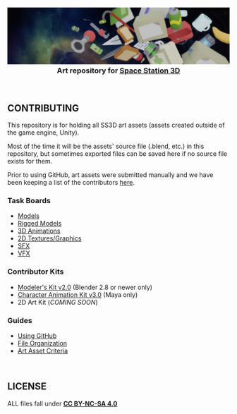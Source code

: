<h3 align="center"><img src="Documents/Images/EikoBannerShort.png" alt="SS3D_Banner">Art repository for <a href="https://ss3d.space/">Space Station 3D</a></h3>

<br>

## CONTRIBUTING

This repository is for holding all SS3D art assets (assets created outside of the game engine, Unity).

Most of the time it will be the assets' source file (.blend, etc.) in this repository, but sometimes exported files can be saved here if no source file exists for them.

Prior to using GitHub, art assets were submitted manually and we have been keeping a list of the contributors [here](https://docs.google.com/spreadsheets/d/1p5mEuqPZIFV5oGwKxdZSqUzp9qHCuANz).

### Task Boards

- [Models](https://trello.com/b/ZVcDitv0/ss3d-models)
- [Rigged Models](https://trello.com/b/cyDuUYyv/ss3d-rig-models)
- [3D Animations](https://trello.com/b/xZ5bhNWw/ss3d-animations)
- [2D Textures/Graphics](https://trello.com/b/XVZ95Hjq/ss3d-2d)
- [SFX](https://trello.com/b/k6pWgJE0/ss3d-sfx)
- [VFX](https://trello.com/b/uwo7b3cr/ss3d-vfx)

### Contributor Kits

- [Modeler's Kit v2.0](https://drive.google.com/drive/folders/11SMsOzh78-vNTq3Az5c-mUFpFw-5EOb8) (Blender 2.8 or newer only)
- [Character Animation Kit v3.0](https://drive.google.com/drive/u/1/folders/1gAqPkdEb6VeVT-oSx_rtvCh1x4EB0d4i) (Maya only)
- 2D Art Kit (*COMING SOON*)

### Guides

- [Using GitHub](https://ss3d.gitbook.io/programming/introduction/contributing-to-ss3d/github)
- [File Organization](https://ss3d.gitbook.io/programming/guidelines/file-naming-and-organization)
- [Art Asset Criteria](https://ss3d.gitbook.io/programming/guidelines/asset-criteria/art-assets-external)

<br>

## LICENSE

ALL files fall under **[CC BY-NC-SA 4.0](Documents/LICENSE-ASSETS.md)**
